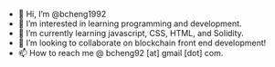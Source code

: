 - 👋 Hi, I’m @bcheng1992
- 👀 I’m interested in learning programming and development.
- 🌱 I’m currently learning javascript, CSS, HTML, and Solidity.
- 💞️ I’m looking to collaborate on blockchain front end development!
- 📫 How to reach me @ bcheng92 [at] gmail [dot] com.

<!---
bcheng1992/bcheng1992 is a ✨ special ✨ repository because its `README.md` (this file) appears on your GitHub profile.
You can click the Preview link to take a look at your changes.
--->
